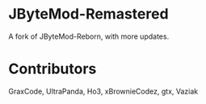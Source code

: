 # JByteMod-Remastered
A fork of JByteMod-Reborn, with more updates.

# Contributors
GraxCode, UltraPanda, Ho3, xBrownieCodez, gtx, Vaziak
